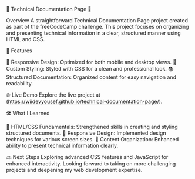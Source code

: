 📝 Technical Documentation Page 🌟

Overview
A straightforward Technical Documentation Page project created as part of the freeCodeCamp challenge. This project focuses on organizing and presenting technical information in a clear, structured manner using HTML and CSS.

🚀 Features

📱 Responsive Design: Optimized for both mobile and desktop views.
🎨 Custom Styling: Styled with CSS for a clean and professional look.
📚 Structured Documentation: Organized content for easy navigation and readability.

🌐 Live Demo
Explore the live project at (https://wiidevyousef.github.io/technical-documentation-page/).

🛠️ What I Learned

📜 HTML/CSS Fundamentals: Strengthened skills in creating and styling structured documents.
🔧 Responsive Design: Implemented design techniques for various screen sizes.
📖 Content Organization: Enhanced ability to present technical information clearly.

🔜 Next Steps
Exploring advanced CSS features and JavaScript for enhanced interactivity. Looking forward to taking on more challenging projects and deepening my web development expertise.

